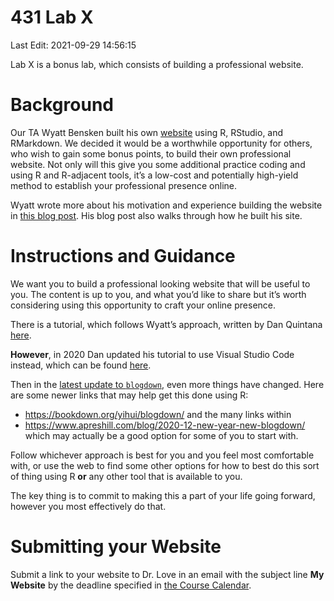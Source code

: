 431 Lab X
================
Last Edit: 2021-09-29 14:56:15

Lab X is a bonus lab, which consists of building a professional
website.

# Background

Our TA Wyatt Bensken built his own [website](https://wyattbensken.com)
using R, RStudio, and RMarkdown. We decided it would be a worthwhile
opportunity for others, who wish to gain some bonus points, to build
their own professional website. Not only will this give you some
additional practice coding and using R and R-adjacent tools, it’s a
low-cost and potentially high-yield method to establish your
professional presence online.

Wyatt wrote more about his motivation and experience building the
website in [this blog
post](https://wyattbensken.com/post/building-website/). His blog post
also walks through how he built his site.

# Instructions and Guidance

We want you to build a professional looking website that will be useful
to you. The content is up to you, and what you’d like to share but it’s
worth considering using this opportunity to craft your online presence.

There is a tutorial, which follows Wyatt’s approach, written by Dan
Quintana [here](https://www.dsquintana.blog/free-website-in-r-easy/).

**However**, in 2020 Dan updated his tutorial to use Visual Studio Code
instead, which can be found
[here](https://www.dsquintana.blog/create-an-academic-website-free-easy-2020/).

Then in the [latest update to `blogdown`](https://bookdown.org/yihui/blogdown/), even more things have changed. 
Here are some newer links that may help get this done using R:

- https://bookdown.org/yihui/blogdown/ and the many links within
- https://www.apreshill.com/blog/2020-12-new-year-new-blogdown/ which may actually be a good option for some of you to start with.

Follow whichever approach is best for you and you feel most comfortable
with, or use the web to find some other options for how to best do this
sort of thing using R **or** any other tool that is available to you. 

The key thing is to commit to making this a part of your life going forward,
however you most effectively do that.

# Submitting your Website

Submit a link to your website to Dr. Love in an email with the subject
line **My Website** by the deadline specified in [the Course
Calendar](https://thomaselove.github.io/431/calendar.html).
